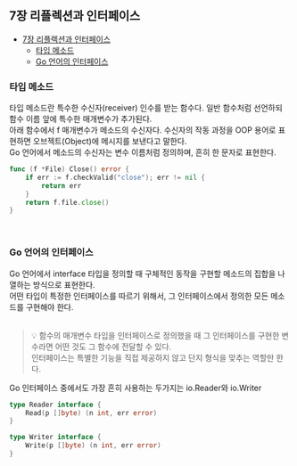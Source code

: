 ## 7장 리플렉션과 인터페이스

- [7장 리플렉션과 인터페이스](#7장-리플렉션과-인터페이스)
  - [타입 메소드](#타입-메소드)
  - [Go 언어의 인터페이스](#go-언어의-인터페이스)

### 타입 메소드
타입 메소드란 특수한 수신자(receiver) 인수를 받는 함수다. 일반 함수처럼 선언하되 함수 이름 앞에 특수한 매개변수가 추가된다.<br>
아래 함수에서 f 매개변수가 메소드의 수신자다. 수신자의 작동 과정을 OOP 용어로 표현하면 오브젝트(Object)에 메시지를 보낸다고 말한다.<br>
Go 언어에서 메소드의 수신자는 변수 이름처럼 정의하며, 흔히 한 문자로 표현한다.
```go
func (f *File) Close() error {
    if err := f.checkValid("close"); err != nil {
        return err
    }
    return f.file.close()
}
```
<br>

### Go 언어의 인터페이스
Go 언어에서 interface 타입을 정의할 때 구체적인 동작을 구현할 메소드의 집합을 나열하는 방식으로 표현한다.<br>
어떤 타입이 특정한 인터페이스를 따르기 위해서, 그 인터페이스에서 정의한 모든 메소드를 구현해야 한다.<br><br>
> 💡 함수의 매개변수 타입을 인터페이스로 정의했을 때 그 인터페이스를 구현한 변수라면 어떤 것도 그 함수에 전달할 수 있다.<br>
> 인터페이스는 특별한 기능을 직접 제공하지 않고 단지 형식을 맞추는 역할만 한다.

Go 인터페이스 중에서도 가장 흔히 사용하는 두가지는 io.Reader와 io.Writer
```go
type Reader interface {
    Read(p []byte) (n int, err error)
}

type Writer interface {
    Write(p []byte) (n int, err error)
}
```
<br>